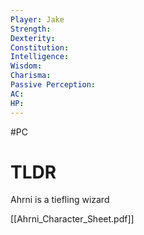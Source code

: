 ```yaml
---
Player: Jake
Strength: 
Dexterity: 
Constitution: 
Intelligence: 
Wisdom: 
Charisma: 
Passive Perception: 
AC: 
HP:
---
```

#PC
# TLDR
Ahrni is a tiefling wizard

[[Ahrni_Character_Sheet.pdf]]
